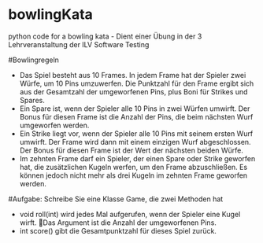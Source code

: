 # bowlingKata
python code for a bowling kata - Dient einer Übung in der 3 Lehrveranstaltung der ILV Software Testing

#Bowlingregeln
* Das Spiel besteht aus 10 Frames. In jedem Frame hat der Spieler zwei Würfe, um 10 Pins umzuwerfen. Die Punktzahl für den Frame ergibt sich aus der Gesamtzahl der umgeworfenen Pins, plus Boni für Strikes und Spares.
* Ein Spare ist, wenn der Spieler alle 10 Pins in zwei Würfen umwirft. Der Bonus für diesen Frame ist die Anzahl der Pins, die beim nächsten Wurf umgeworfen werden.
* Ein Strike liegt vor, wenn der Spieler alle 10 Pins mit seinem ersten Wurf umwirft. Der Frame wird dann mit einem einzigen Wurf abgeschlossen. Der Bonus für diesen Frame ist der Wert der nächsten beiden Würfe.
* Im zehnten Frame darf ein Spieler, der einen Spare oder Strike geworfen hat, die zusätzlichen Kugeln werfen, um den Frame abzuschließen. Es können jedoch nicht mehr als drei Kugeln im zehnten Frame geworfen werden.

#Aufgabe:
Schreibe Sie eine Klasse Game, die zwei Methoden hat
* void roll(int) wird jedes Mal aufgerufen, wenn der Spieler eine Kugel wirft. Das Argument ist die Anzahl der umgeworfenen Pins.
* int score() gibt die Gesamtpunktzahl für dieses Spiel zurück.

